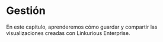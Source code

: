 # Gestión

En este capítulo, aprenderemos cómo guardar y compartir las visualizaciones creadas con Linkurious Enterprise.
